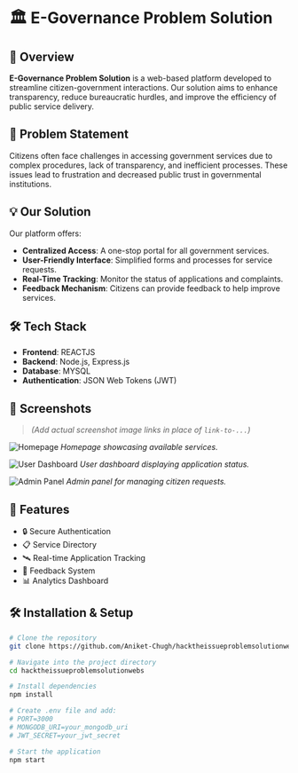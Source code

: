 # 🏛️ E-Governance Problem Solution

## 🚀 Overview

**E-Governance Problem Solution** is a web-based platform developed to streamline citizen-government interactions. Our solution aims to enhance transparency, reduce bureaucratic hurdles, and improve the efficiency of public service delivery.

## 🎯 Problem Statement

Citizens often face challenges in accessing government services due to complex procedures, lack of transparency, and inefficient processes. These issues lead to frustration and decreased public trust in governmental institutions.

## 💡 Our Solution

Our platform offers:

- **Centralized Access**: A one-stop portal for all government services.
- **User-Friendly Interface**: Simplified forms and processes for service requests.
- **Real-Time Tracking**: Monitor the status of applications and complaints.
- **Feedback Mechanism**: Citizens can provide feedback to help improve services.

## 🛠️ Tech Stack

- **Frontend**: REACTJS 
- **Backend**: Node.js, Express.js
- **Database**: MYSQL
- **Authentication**: JSON Web Tokens (JWT)

## 📸 Screenshots

> *(Add actual screenshot image links in place of `link-to-...`)*

![Homepage](link-to-homepage-screenshot)
*Homepage showcasing available services.*

![User Dashboard](link-to-dashboard-screenshot)
*User dashboard displaying application status.*

![Admin Panel](link-to-admin-panel-screenshot)
*Admin panel for managing citizen requests.*

## 🧪 Features

- 🔒 Secure Authentication
- 📋 Service Directory
- 🛰️ Real-time Application Tracking
- 💬 Feedback System
- 📊 Analytics Dashboard

## 🛠️ Installation & Setup

```bash
# Clone the repository
git clone https://github.com/Aniket-Chugh/hacktheissueproblemsolutionwebs.git

# Navigate into the project directory
cd hacktheissueproblemsolutionwebs

# Install dependencies
npm install

# Create .env file and add:
# PORT=3000
# MONGODB_URI=your_mongodb_uri
# JWT_SECRET=your_jwt_secret

# Start the application
npm start

